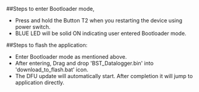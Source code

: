 ##Steps to enter Bootloader mode,
* Press and hold the Button T2 when you restarting the device using power switch.
* BLUE LED will be solid ON indicating user entered Bootloader mode.

##Steps to flash the application:
* Enter Bootloader mode as mentioned above.
* After entering, Drag and drop 'BST_Datalogger.bin' into 'download_to_flash.bat' icon. 
* The DFU update will automatically start. After completion it will jump to application directly.